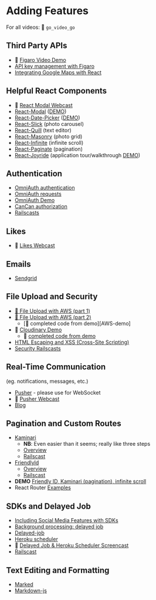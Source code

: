 # Adding Features
For all videos: :closed_lock_with_key: `go_video_go`

## Third Party APIs
* :movie_camera: [Figaro Video Demo][figaro-screencast]
* [API key management with Figaro][figaro]
* [Integrating Google Maps with React][google-maps-demo]

[figaro-screencast]: https://vimeo.com/164602277
[figaro]: https://github.com/appacademy/curriculum/blob/master/full-stack-project/old/figaro.md
[google-maps-demo]: https://github.com/appacademy/curriculum/tree/master/react/demos/react_map_demo

## Helpful React Components
* :movie_camera: [React Modal Webcast][react-modal-webcast]
* [React-Modal][react-modals] ([DEMO][react-modal-demo])
* [React-Date-Picker][react-date-picker-github] ([DEMO][react-date-picker-demo])
* [React-Slick][react-slick-github] (photo carousel)
* [React-Quill][react-quill-github] (text editor)
* [React-Masonry][react-masonry-github] (photo grid)
* [React-Infinite][react-infinite-github] (infinite scroll)
* [React-Paginate][react-paginate-github] (pagination)
* [React-Joyride][react-joyride-github] (application tour/walkthrough [DEMO][react-joyride-demo])

[react-modals]: https://github.com/appacademy/curriculum/blob/master/full-stack-project/old/react-modals.md
[react-modal-demo]: https://reactcommunity.org/react-modal/bootstrap/
[react-date-picker-github]: https://github.com/zippyui/react-date-picker
[react-date-picker-demo]: http://zippyui.com/react-date-picker/
[react-slick-github]: https://github.com/akiran/react-slick
[react-quill-github]: https://github.com/zenoamaro/react-quill
[react-masonry-github]: https://github.com/eiriklv/react-masonry-component
[react-infinite-github]: https://github.com/seatgeek/react-infinite
[react-paginate-github]: https://github.com/AdeleD/react-paginate
[react-joyride-github]: https://github.com/gilbarbara/react-joyride
[react-joyride-demo]: http://gilbarbara.github.io/react-joyride/
[react-modal-webcast]: https://vimeo.com/164336429

## Authentication
* [OmniAuth authentication][omniauth]
* [OmniAuth requests][omniauth-ii]
* [OmniAuth Demo][omniauth-devise-demo]
* [CanCan authorization][cancan]
* [Railscasts][auth-railscasts]

[omniauth]: https://github.com/appacademy/curriculum/blob/master/full-stack-project/old/omniauth.md
[omniauth-ii]: https://github.com/appacademy/curriculum/blob/master/full-stack-project/old/omniauth-ii.md
[cancan]: https://github.com/appacademy/curriculum/blob/master/full-stack-project/old/cancan.md
[facebook-login]: https://github.com/appacademy/curriculum/blob/master/full-stack-project/old/facebook-login.md
[auth-railscasts]: https://github.com/appacademy/curriculum/blob/master/full-stack-project/old/auth-railscasts.md
[omniauth-devise-demo]: https://github.com/appacademy/OmniAuthDevise

## Likes
* :movie_camera: [Likes Webcast][likes-webcast]

[likes-webcast]: https://vimeo.com/164327432

## Emails
* [Sendgrid][sendgrid]

[sendgrid]: https://github.com/appacademy/curriculum/blob/master/full-stack-project/old/sendgrid.md

## File Upload and Security
* [:movie_camera: File Upload with AWS (part 1)][AWS-screencast1]
* [:movie_camera: File Upload with AWS (part 2)][AWS-screencast2]
  * [:file_folder: completed code from demo][AWS-demo]
* :movie_camera: [Cloudinary Demo][cloudinary-screencast]
  * :file_folder: [completed code from demo][cloudinary-demo]
* [HTML Escaping and XSS (Cross-Site Scripting)][HTML Escaping]
* [Security Railscasts][security-railscasts]


[cloudinary-screencast]: https://vimeo.com/164612621
[cloudinary-demo]: https://github.com/appacademy/react_cloudinary_demo
[security-railscasts]: https://github.com/appacademy/curriculum/blob/master/full-stack-project/old/security-railscasts.md
[filepicker]: https://github.com/appacademy/curriculum/blob/master/full-stack-project/old/filepicker.md
[HTML Escaping]: https://github.com/appacademy/curriculum/blob/master/full-stack-project/old/xss.md
[AWS-screencast1]: https://vimeo.com/169111348
[AWS-screencast2]: https://vimeo.com/169111248

## Real-Time Communication
(eg. notifications, messages, etc.)
* [Pusher][pusher] - please use for WebSocket
* :movie_camera: [Pusher Webcast][pusher-webcast]
* [Blog][pusher-blog]

[pusher]:https://pusher.com/
[pusher-webcast]: https://vimeo.com/164515140
[pusher-blog]:http://blog.pusher.com/making-reactjs-realtime-with-websockets/

## Pagination and Custom Routes
* [Kaminari][kaminari-github]
    * **NB**: Even easier than it seems; really like three steps
    * [Overview][kaminari-overview]
    * [Railscast][kaminari-railscast]
* [FriendlyId][friendly-id-github]
    * [Overview][friendly-id-overview]
    * [Railscast][friendly-id-railscast]
* **DEMO** [Friendly ID, Kaminari (pagination), infinite scroll][friendly-kaminari-delayed-demo]
* React Router [Examples][react-router-examples]

[kaminari-github]: https://github.com/amatsuda/kaminari
[kaminari-overview]: https://github.com/appacademy/curriculum/blob/master/full-stack-project/old/kaminari.md
[kaminari-railscast]: http://railscasts.com/episodes/254-pagination-with-kaminari
[friendly-id-github]: https://github.com/norman/friendly_id
[friendly-id-overview]: https://github.com/appacademy/curriculum/blob/master/full-stack-project/old/friendly-id.md
[friendly-id-railscast]: http://railscasts.com/episodes/314-pretty-urls-with-friendlyid
[friendly-kaminari-delayed-demo]: https://github.com/appacademy/friendly-kaminari-demo
[react-router-examples]:https://github.com/reactjs/react-router/tree/master/examples

## SDKs and Delayed Job
* [Including Social Media Features with SDKs][sdks]
* [Background processing: delayed job][delayed-job]
* [Delayed-job][delayed-job-overview]
* [Heroku scheduler][heroku-scheduler]
* :movie_camera: [Delayed Job & Heroku Scheduler Screencast][delayed-job-screencast]
* [Railscast][delayed-job-railscast]

[sdks]: https://github.com/appacademy/curriculum/blob/master/full-stack-project/old/sdks.md
[delayed-job]: https://github.com/appacademy/curriculum/blob/master/full-stack-project/old/delayed-job.md
[delayed-job-overview]: https://github.com/appacademy/curriculum/blob/master/full-stack-project/old/delayed-job-2.md
[heroku-scheduler]: https://github.com/appacademy/curriculum/blob/master/full-stack-project/old/heroku-scheduler.md
[delayed-job-screencast]: http://vimeo.com/groups/appacademy/videos/96533711
[delayed-job-railscast]: http://railscasts.com/episodes/171-delayed-job-revised

## Text Editing and Formatting
* [Marked][marked]
* [Markdown-js][markdown-js]

[marked]: https://github.com/chjj/marked
[markdown-js]: https://github.com/evilstreak/markdown-js
